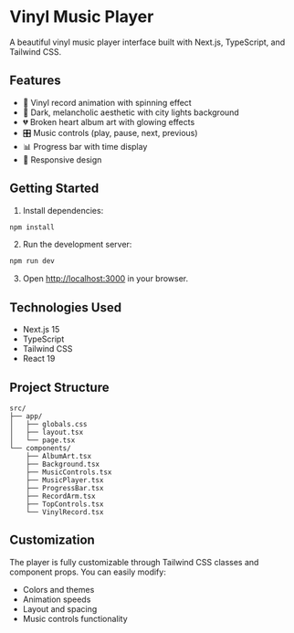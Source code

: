 # Vinyl Music Player

A beautiful vinyl music player interface built with Next.js, TypeScript, and Tailwind CSS.

## Features

- 🎵 Vinyl record animation with spinning effect
- 🎨 Dark, melancholic aesthetic with city lights background
- 💔 Broken heart album art with glowing effects
- 🎛️ Music controls (play, pause, next, previous)
- 📊 Progress bar with time display
- 📱 Responsive design

## Getting Started

1. Install dependencies:
```bash
npm install
```

2. Run the development server:
```bash
npm run dev
```

3. Open [http://localhost:3000](http://localhost:3000) in your browser.

## Technologies Used

- Next.js 15
- TypeScript
- Tailwind CSS
- React 19

## Project Structure

```
src/
├── app/
│   ├── globals.css
│   ├── layout.tsx
│   └── page.tsx
└── components/
    ├── AlbumArt.tsx
    ├── Background.tsx
    ├── MusicControls.tsx
    ├── MusicPlayer.tsx
    ├── ProgressBar.tsx
    ├── RecordArm.tsx
    ├── TopControls.tsx
    └── VinylRecord.tsx
```

## Customization

The player is fully customizable through Tailwind CSS classes and component props. You can easily modify:

- Colors and themes
- Animation speeds
- Layout and spacing
- Music controls functionality